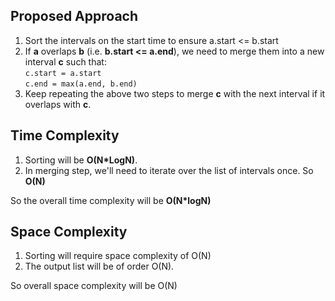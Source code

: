 ## Proposed Approach

1. Sort the intervals on the start time to ensure a.start <= b.start
2. If **a** overlaps **b** (i.e. **b.start <= a.end**), we need to merge them into a new interval **c** such that:<br>
    `c.start = a.start` <br>
    `c.end = max(a.end, b.end)`
3. Keep repeating the above two steps to merge **c** with the next interval if it overlaps with **c**.

## Time Complexity

1. Sorting will be **O(N*LogN)**.
2. In merging step, we'll need to iterate over the list of intervals once. So **O(N)**

So the overall time complexity will be **O(N*logN)**

## Space Complexity

1. Sorting will require space complexity of O(N)
2. The output list will be of order O(N).

So overall space complexity will be O(N)

